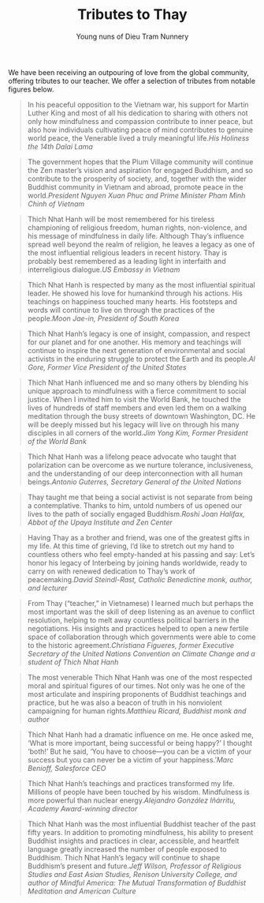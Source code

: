 ﻿---
title: Tributes to Thay
author: Young nuns of Dieu Tram Nunnery
---

<p class="editors-preface">We have been receiving an outpouring of love from the global community, offering tributes to our teacher. We offer a selection of tributes from notable figures below.</p>

> In his peaceful opposition to the Vietnam war, his support for Martin Luther King and most of all his dedication to sharing with others not only how mindfulness and compassion contribute to inner peace, but also how individuals cultivating peace of mind contributes to genuine world peace, the Venerable lived a truly meaningful life.<cite>His Holiness the 14th Dalai Lama</cite>

> The government hopes that the Plum Village community will continue the Zen master’s vision and aspiration for engaged Buddhism, and so contribute to the prosperity of society, and, together with the wider Buddhist community in Vietnam and abroad, promote peace in the world.<cite>President Nguyen Xuan Phuc and Prime Minister Pham Minh Chinh of Vietnam</cite>

> Thich Nhat Hanh will be most remembered for his tireless championing of religious freedom, human rights, non-violence, and his message of mindfulness in daily life.  Although Thay’s influence spread well beyond the realm of religion, he leaves a legacy as one of the most influential religious leaders in recent history.  Thay is probably best remembered as a leading light in interfaith and interreligious dialogue.<cite>US Embassy in Vietnam</cite>

> Thich Nhat Hanh is respected by many as the most influential spiritual leader. He showed his love for humankind through his actions. His teachings on happiness touched many hearts. His footsteps and words will continue to live on through the practices of the people.<cite>Moon Jae-in, President of South Korea</cite>

> Thich Nhat Hanh’s legacy is one of insight, compassion, and respect for our planet and for one another. His memory and teachings will continue to inspire the next generation of environmental and social activists in the enduring struggle to protect the Earth and its people.<cite>Al Gore, Former Vice President of the United States</cite>

> Thich Nhat Hanh influenced me and so many others by blending his unique approach to mindfulness with a fierce commitment to social justice. When I invited him to visit the World Bank, he touched the lives of hundreds of staff members and even led them on a walking meditation through the busy streets of downtown Washington, DC.  He will be deeply missed but his legacy will live on through his many disciples in all corners of the world.<cite>Jim Yong Kim, Former President of the World Bank</cite>

> Thich Nhat Hanh was a lifelong peace advocate who taught that polarization can be overcome as we nurture tolerance, inclusiveness, and the understanding of our deep interconnection with all human beings.<cite>Antonio Guterres, Secretary General of the United Nations</cite>

> Thay taught me that being a social activist is not separate from being a contemplative. Thanks to him, untold numbers of us opened our lives to the path of socially engaged Buddhism.<cite>Roshi Joan Halifax, Abbot of the Upaya Institute and Zen Center</cite>

> Having Thay as a brother and friend, was one of the greatest gifts in my life. At this time of grieving, I’d like to stretch out my hand to countless others who feel empty-handed at his passing and say: Let’s honor his legacy of Interbeing by joining hands worldwide, ready to carry on with renewed dedication to Thay’s work of peacemaking.<cite>David Steindl-Rast, Catholic Benedictine monk, author, and lecturer</cite>

> From Thay (“teacher,” in Vietnamese) I learned much but perhaps the most important was the skill of deep listening as an avenue to conflict resolution, helping to melt away countless political barriers in the negotiations. His insights and practices helped to open a new fertile space of collaboration through which governments were able to come to the historic agreement.<cite>Christiana Figueres, former Executive Secretary of the United Nations Convention on Climate Change and a student of Thich Nhat Hanh</cite>

> The most venerable Thich Nhat Hanh was one of the most respected moral and spiritual figures of our times. Not only was he one of the most articulate and inspiring proponents of Buddhist teachings and practice, but he was also a beacon of truth in his nonviolent campaigning for human rights.<cite>Matthieu Ricard, Buddhist monk and author</cite>

> Thich Nhat Hanh had a dramatic influence on me. He once asked me, ‘What is more important, being successful or being happy?’ I thought ‘both!’ But he said, ‘You have to choose—you can be a victim of your success but you can never be a victim of your happiness.’<cite>Marc Benioff, Salesforce CEO</cite>

> Thich Nhat Hanh’s teachings and practices transformed my life. Millions of people have been touched by his wisdom. Mindfulness is more powerful than nuclear energy.<cite>Alejandro González Iñárritu, Academy Award-winning director</cite>

> Thich Nhat Hanh was the most influential Buddhist teacher of the past fifty years. In addition to promoting mindfulness, his ability to present Buddhist insights and practices in clear, accessible, and heartfelt language greatly increased the number of people exposed to Buddhism. Thich Nhat Hanh’s legacy will continue to shape Buddhism’s present and future.<cite>Jeff Wilson, Professor of Religious Studies and East Asian Studies, Renison University College, and author of Mindful America: The Mutual Transformation of Buddhist Meditation and American Culture</cite>

